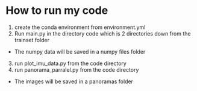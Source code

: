 # How to run my code
1. create the conda environment from environment.yml
2. Run main.py in the directory code which is 2 directories down from the trainset folder
- The numpy data will be saved in a numpy files folder
3. run plot_imu_data.py from the code directory
4. run panorama_parralel.py from the code directory
- The images will be saved in a panoramas folder